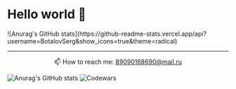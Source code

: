 <h1>Hello world 👋</h1>
![Anurag's GitHub stats](https://github-readme-stats.vercel.app/api?username=BotalovSerg&show_icons=true&theme=radical)






------------



<p align="center">
  📫  How to reach me: <a href='mailto:89090168690@mail.ru'>89090168690@mail.ru</a>
</p>


![Anurag's GitHub stats](https://github-readme-stats.vercel.app/api?username=BotalovSerg&show_icons=true&theme=radical)
![Codewars](https://www.codewars.com/users/BotalovSerg/badges/micro)


<!--
**BotalovSerg/BotalovSerg** is a ✨ _special_ ✨ repository because its `README.md` (this file) appears on your GitHub profile.

Here are some ideas to get you started:

- 🔭 I’m currently working on ...
- 🌱 I’m currently learning ...
- 👯 I’m looking to collaborate on ...
- 🤔 I’m looking for help with ...
- 💬 Ask me about ...
- 📫 How to reach me: ...
- 😄 Pronouns: ...
- ⚡ Fun fact: ...
-->
